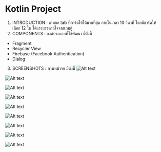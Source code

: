 # Kotlin Project
1. INTRODUCTION : เกมกด tab ที่การ์ดให้ได้มากที่สุด ภายในเวลา 10 วินาที โดยมีการ์ดให้เลือก 12 ใบ ได้แรงบรรดาลใจจากเกมตู้
2. COMPONENTS : องค์ประกอบที่ใช้พัฒนา มีดังนี้
 - Fragment
 - Recycler View
 - Firebase (Facebook Authentication)
 - Dialog
 3. SCREENSHOTS : ภาพหน้าจอ มีดังนี้
![Alt text](img/1.png?raw=true)

![Alt text](img/2.png?raw=true)

![Alt text](img/3.png?raw=true)

![Alt text](img/4.png?raw=true)

![Alt text](img/5.png?raw=true)

![Alt text](img/6.png?raw=true)

![Alt text](img/7.png?raw=true)

![Alt text](img/8.png?raw=true)

![Alt text](img/9.JPG?raw=true)

